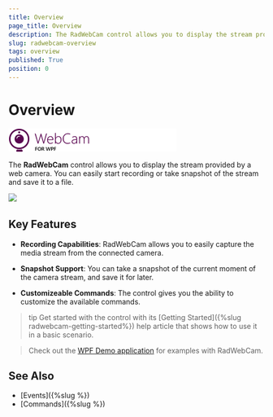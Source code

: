 ```yaml
---
title: Overview
page_title: Overview
description: The RadWebCam control allows you to display the stream provided by a web camera
slug: radwebcam-overview
tags: overview
published: True
position: 0
---
```


# Overview

![](images/radwebcam-overview-0.png)

The __RadWebCam__ control allows you to display the stream provided by a web camera. You can easily start recording or take snapshot of the stream and save it to a file.

![](images/radwebcam-overview-1.png)

## Key Features

* __Recording Capabilities__: RadWebCam allows you to easily capture the media stream from the connected camera.

* __Snapshot Support__: You can take a snapshot of the current moment of the camera stream, and save it for later.

* __Customizeable Commands__: The control gives you the ability to customize the available commands.

>tip Get started with the control with its [Getting Started]({%slug radwebcam-getting-started%}) help article that shows how to use it in a basic scenario.

> Check out the [WPF Demo application](https://demos.telerik.com/wpf/) for examples with RadWebCam.

## See Also

* [Events]({%slug %})
* [Commands]({%slug %})